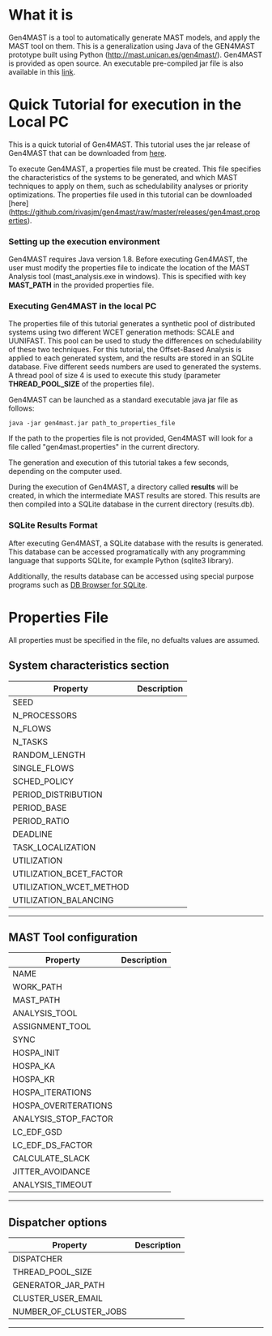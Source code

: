 # What it is

Gen4MAST is a tool to automatically generate MAST models, and apply the MAST tool on them. This is a generalization using Java of the GEN4MAST prototype built using Python (http://mast.unican.es/gen4mast/).
Gen4MAST is provided as open source. An executable pre-compiled jar file is also available in this [link](https://github.com/rivasjm/gen4mast/raw/master/releases/gen4mast.jar/).

# Quick Tutorial for execution in the Local PC

This is a quick tutorial of Gen4MAST. This tutorial uses the jar release of Gen4MAST that can be downloaded from [here](https://github.com/rivasjm/gen4mast/raw/master/releases/gen4mast.jar/). 

To execute Gen4MAST, a properties file must be created. This file specifies the characteristics of the systems to be generated, and which MAST techniques to apply on them, such as schedulability analyses or priority optimizations. The properties file used in this tutorial can be downloaded [here] (https://github.com/rivasjm/gen4mast/raw/master/releases/gen4mast.properties). 

### Setting up the execution environment

Gen4MAST requires Java version 1.8. Before executing Gen4MAST, the user must modify the properties file to indicate the location of the MAST Analysis tool (mast_analysis.exe in windows). This is specified with key **MAST_PATH** in the provided properties file. 

### Executing Gen4MAST in the local PC

The properties file of this tutorial generates a synthetic pool of distributed systems using two different WCET generation methods: SCALE and UUNIFAST. This pool can be used to study the differences on schedulability of these two techniques. For this tutorial, the Offset-Based Analysis is applied to each generated system, and the results are stored in an SQLite database. Five different seeds numbers are used to generated the systems. A thread pool of size 4 is used to execute this study (parameter **THREAD_POOL_SIZE** of the properties file). 

Gen4MAST can be launched as a standard executable java jar file as follows:

```
java -jar gen4mast.jar path_to_properties_file
```

If the path to the properties file is not provided, Gen4MAST will look for a file called "gen4mast.properties" in the current directory.

The generation and execution of this tutorial takes a few seconds, depending on the computer used.

During the execution of Gen4MAST, a directory called **results** will be created, in which the intermediate MAST results are stored. This results are then compiled into a SQLite database in the current directory (results.db).

### SQLite Results Format

After executing Gen4MAST, a SQLite database with the results is generated. This database can be accessed programatically with any programming language that supports SQLite, for example Python (sqlite3 library). 

Additionally, the results database can be accessed using special purpose programs such as [DB Browser for SQLite](http://sqlitebrowser.org/).

# Properties File

All properties must be specified in the file, no defualts values are assumed.

## System characteristics section

| Property | Description |
| ---------| ----------- |
| SEED     |  |
| N_PROCESSORS | |
| N_FLOWS |  | 
| N_TASKS |  | 
| RANDOM_LENGTH |  | 
| SINGLE_FLOWS |  | 
| SCHED_POLICY |  | 
| PERIOD_DISTRIBUTION |  | 
| PERIOD_BASE |  | 
| PERIOD_RATIO |  | 
| DEADLINE |  | 
| TASK_LOCALIZATION |  | 
| UTILIZATION |  | 
| UTILIZATION_BCET_FACTOR |  | 
| UTILIZATION_WCET_METHOD |  | 
| UTILIZATION_BALANCING |  | 
-------------------------------------

## MAST Tool configuration

| Property | Description |
| ---------| ----------- |
| NAME |  | 
| WORK_PATH |  | 
| MAST_PATH |  | 
| ANALYSIS_TOOL |  | 
| ASSIGNMENT_TOOL |  | 
| SYNC |  | 
| HOSPA_INIT |  | 
| HOSPA_KA |  | 
| HOSPA_KR |  | 
| HOSPA_ITERATIONS |  | 
| HOSPA_OVERITERATIONS |  | 
| ANALYSIS_STOP_FACTOR |  | 
| LC_EDF_GSD |  | 
| LC_EDF_DS_FACTOR |  | 
| CALCULATE_SLACK |  | 
| JITTER_AVOIDANCE |  | 
| ANALYSIS_TIMEOUT |  | 
-----------------------------

## Dispatcher options

| Property | Description |
| ---------| ----------- |
| DISPATCHER |  | 
| THREAD_POOL_SIZE |  |
| GENERATOR_JAR_PATH |  | 
| CLUSTER_USER_EMAIL |  |  
| NUMBER_OF_CLUSTER_JOBS |  | 
-----------------------------
